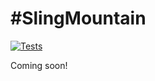 # \#SlingMountain

[![Tests](https://github.com/sparksp/sling-mountain/workflows/Tests/badge.svg)](https://github.com/sparksp/sling-mountain/actions?query=workflow%3A%22Tests%22)

Coming soon!
